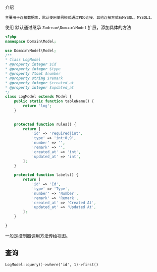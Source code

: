 介绍

    主要用于连接数据库，默认使用单例模式通过PDO连接，其他连接方式有MYSQL、MYSQLI。
    

使用
    默认通过继承 `Zodream\Domain\Model` 扩展，添加具体的方法
    

```php
<?php
namespace Domain\Model;
    
use Domain\Model\Model;
/**
* Class LogModel
* @property integer $id
* @property integer $type
* @property float $number
* @property string $remark
* @property integer $created_at
* @property integer $updated_at
*/
class LogModel extends Model {
    public static function tableName() {
        return 'log';
    }
    
    
    protected function rules() {
        return [
            'id' => 'required|int',
            'type' => 'int:0,9',
            'number' => '',
            'remark' => '',
            'created_at' => 'int',
            'updated_at' => 'int',
        ];
    }
    
    protected function labels() {
        return [
            'id' => 'Id',
            'type' => 'Type',
            'number' => 'Number',
            'remark' => 'Remark',
            'created_at' => 'Created At',
            'updated_at' => 'Updated At',
        ];
    }
    
}
```

一般是控制器调用方法传给视图。


## 查询

`LogModel::query()->where('id', 1)->first()`

